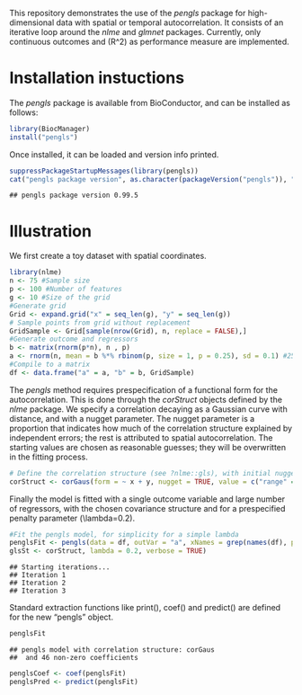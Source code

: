 
This repository demonstrates the use of the *pengls* package for
high-dimensional data with spatial or temporal autocorrelation. It
consists of an iterative loop around the *nlme*  and *glmnet*  packages.
Currently, only continuous outcomes and \(R^2\) as performance measure
are implemented.

# Installation instuctions

The *pengls* package is available from BioConductor, and can be
installed as follows:

``` r
library(BiocManager)
install("pengls")
```

Once installed, it can be loaded and version info printed.

``` r
suppressPackageStartupMessages(library(pengls))
cat("pengls package version", as.character(packageVersion("pengls")), "\n")
```

    ## pengls package version 0.99.5

# Illustration

We first create a toy dataset with spatial coordinates.

``` r
library(nlme)
n <- 75 #Sample size
p <- 100 #Number of features
g <- 10 #Size of the grid
#Generate grid
Grid <- expand.grid("x" = seq_len(g), "y" = seq_len(g))
# Sample points from grid without replacement
GridSample <- Grid[sample(nrow(Grid), n, replace = FALSE),]
#Generate outcome and regressors
b <- matrix(rnorm(p*n), n , p)
a <- rnorm(n, mean = b %*% rbinom(p, size = 1, p = 0.25), sd = 0.1) #25% signal
#Compile to a matrix
df <- data.frame("a" = a, "b" = b, GridSample)
```

The *pengls* method requires prespecification of a functional form for
the autocorrelation. This is done through the *corStruct* objects
defined by the *nlme* package. We specify a correlation decaying as a
Gaussian curve with distance, and with a nugget parameter. The nugget
parameter is a proportion that indicates how much of the correlation
structure explained by independent errors; the rest is attributed to
spatial autocorrelation. The starting values are chosen as reasonable
guesses; they will be overwritten in the fitting process.

``` r
# Define the correlation structure (see ?nlme::gls), with initial nugget 0.5 and range 5
corStruct <- corGaus(form = ~ x + y, nugget = TRUE, value = c("range" = 5, "nugget" = 0.5))
```

Finally the model is fitted with a single outcome variable and large
number of regressors, with the chosen covariance structure and for a
prespecified penalty parameter \(\lambda=0.2\).

``` r
#Fit the pengls model, for simplicity for a simple lambda
penglsFit <- pengls(data = df, outVar = "a", xNames = grep(names(df), pattern = "b", value =TRUE),
glsSt <- corStruct, lambda = 0.2, verbose = TRUE)
```

    ## Starting iterations...
    ## Iteration 1 
    ## Iteration 2 
    ## Iteration 3

Standard extraction functions like print(), coef() and predict() are
defined for the new “pengls” object.

``` r
penglsFit
```

    ## pengls model with correlation structure: corGaus 
    ##  and 46 non-zero coefficients

``` r
penglsCoef <- coef(penglsFit)
penglsPred <- predict(penglsFit)
```
